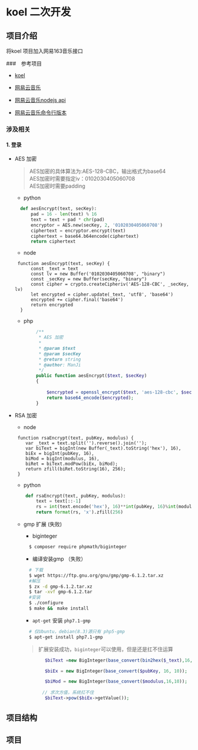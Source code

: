 # koel 二次开发 

## 项目介绍
将koel 项目加入网易163音乐接口

###　参考项目

- [koel](https://github.com/phanan/koel)

- [网易云音乐](https://github.com/sqaiyan/netmusic-node)

- [网易云音乐nodejs api](https://github.com/Binaryify/NeteaseCloudMusicApi)

- [网易云音乐命令行版本](https://github.com/darknessomi/musicbox)

### 涉及相关

#### 1. 登录
- AES 加密
    
   >AES加密的具体算法为:AES-128-CBC，输出格式为base64  
    AES加密时需要指定iv：0102030405060708  
    AES加密时需要padding
     
  - python
    
  ```python
    def aesEncrypt(text, secKey):
        pad = 16 - len(text) % 16
        text = text + pad * chr(pad)
        encryptor = AES.new(secKey, 2, '0102030405060708')
        ciphertext = encryptor.encrypt(text)
        ciphertext = base64.b64encode(ciphertext)
        return ciphertext
  ```
  
   - node
  
  ```node
   function aesEncrypt(text, secKey) {
        const _text = text
        const lv = new Buffer('0102030405060708', "binary")
        const _secKey = new Buffer(secKey, "binary")
        const cipher = crypto.createCipheriv('AES-128-CBC', _secKey, lv)
        let encrypted = cipher.update(_text, 'utf8', 'base64')
        encrypted += cipher.final('base64')
        return encrypted
    }
  ```
  
  - php
  
  ```php
          /**
           * AES 加密
           *
           * @param $text
           * @param $secKey
           * @return string
           * @author: ManJi
           */
          public function aesEncrypt($text, $secKey)
          {
         
              $encrypted = openssl_encrypt($text, 'aes-128-cbc', $secKey, OPENSSL_RAW_DATA, self::IV);
              return base64_encode($encrypted);
          }
  ```

- RSA 加密 
    - node
    
    ```node
     function rsaEncrypt(text, pubKey, modulus) {
        var _text = text.split('').reverse().join('');
        var biText = bigInt(new Buffer(_text).toString('hex'), 16),
        biEx = bigInt(pubKey, 16),
        biMod = bigInt(modulus, 16),
        biRet = biText.modPow(biEx, biMod);
        return zfill(biRet.toString(16), 256);
     }
    ```
    
    - python 
     
    ```python
        def rsaEncrypt(text, pubKey, modulus):
            text = text[::-1]
            rs = int(text.encode('hex'), 16)**int(pubKey, 16)%int(modulus, 16)
            return format(rs, 'x').zfill(256)
    ```
    
    - gmp 扩展 (失败)
        
        - biginteger
        
        ```bash
          $ composer require phpmath/biginteger
        ```
        
        - 编译安装gmp （失败）
        
        ```bash
          # 下载
          $ wget https://ftp.gnu.org/gnu/gmp/gmp-6.1.2.tar.xz
          #解压
          $ zx -d gmp-6.1.2.tar.xz
          $ tar -xvf gmp-6.1.2.tar
          #安装
          $ ./configure
          $ make &&　make install
        ```
        
        - `apt-get` 安装 `php7.1-gmp`
        
        ```bash
          # 仅Ubuntu，debian(8.3)源只有 php5-gmp   
          $ apt-get install php7.1-gmp
        ```
        
        > 扩展安装成功，`biginteger`可以使用，但是还是扛不住运算
        
        ```php
                $biText =new BigInteger(base_convert(bin2hex($_text),16,10));
        
                $biEx = new BigInteger(base_convert($pubKey, 16, 10));
        
                $biMod = new BigInteger(base_convert($modulus,16,10));
                 
               // 求次方值，系统扛不住
                $biText->pow($biEx->getValue());
        ```
    

## 项目结构

## 项目
